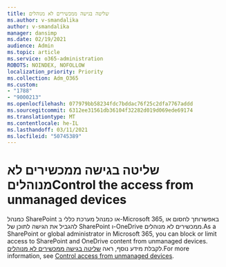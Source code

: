 ```yaml
---
title: שליטה בגישה ממכשירים לא מנוהלים
ms.author: v-smandalika
author: v-smandalika
manager: dansimp
ms.date: 02/19/2021
audience: Admin
ms.topic: article
ms.service: o365-administration
ROBOTS: NOINDEX, NOFOLLOW
localization_priority: Priority
ms.collection: Adm_O365
ms.custom:
- "1788"
- "9000213"
ms.openlocfilehash: 077979bb58234fdc7bddac76f25c2dfa7767addd
ms.sourcegitcommit: 6312ee31561db36104f32282d019d069ede69174
ms.translationtype: MT
ms.contentlocale: he-IL
ms.lasthandoff: 03/11/2021
ms.locfileid: "50745389"
---
```

# <a name="control-the-access-from-unmanaged-devices"></a><span data-ttu-id="e1e30-102">שליטה בגישה ממכשירים לא מנוהלים</span><span class="sxs-lookup"><span data-stu-id="e1e30-102">Control the access from unmanaged devices</span></span>

<span data-ttu-id="e1e30-103">כמנהל SharePoint או כמנהל מערכת כללי ב-Microsoft 365, באפשרותך לחסום או להגביל את הגישה לתוכן של SharePoint ו-OneDrive ממכשירים לא מנוהלים.</span><span class="sxs-lookup"><span data-stu-id="e1e30-103">As a SharePoint or global administrator in Microsoft 365, you can block or limit access to SharePoint and OneDrive content from unmanaged devices.</span></span> <span data-ttu-id="e1e30-104">לקבלת מידע נוסף, ראה [שליטה בגישה ממכשירים לא מנוהלים](https://docs.microsoft.com/sharepoint/control-access-from-unmanaged-devices).</span><span class="sxs-lookup"><span data-stu-id="e1e30-104">For more information, see [Control access from unmanaged devices](https://docs.microsoft.com/sharepoint/control-access-from-unmanaged-devices).</span></span>